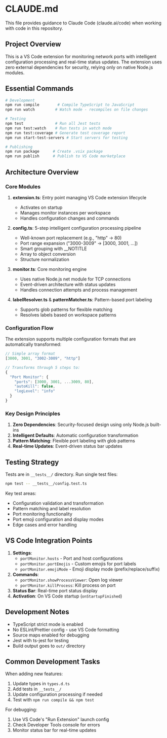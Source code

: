 # CLAUDE.md

This file provides guidance to Claude Code (claude.ai/code) when working with code in this repository.

## Project Overview

This is a VS Code extension for monitoring network ports with intelligent configuration processing and real-time status updates. The extension uses zero external dependencies for security, relying only on native Node.js modules.

## Essential Commands

```bash
# Development
npm run compile        # Compile TypeScript to JavaScript
npm run watch         # Watch mode - recompiles on file changes

# Testing
npm test              # Run all Jest tests
npm run test:watch    # Run tests in watch mode
npm run test:coverage # Generate test coverage report
npm run start-test-servers # Start servers for testing

# Publishing
npm run package      # Create .vsix package
npm run publish      # Publish to VS Code marketplace
```

## Architecture Overview

### Core Modules

1. **extension.ts**: Entry point managing VS Code extension lifecycle
   - Activates on startup
   - Manages monitor instances per workspace
   - Handles configuration changes and commands

2. **config.ts**: 5-step intelligent configuration processing pipeline
   - Well-known port replacement (e.g., "http" → 80)
   - Port range expansion ("3000-3009" → [3000, 3001, ...])
   - Smart grouping with __NOTITLE
   - Array to object conversion
   - Structure normalization

3. **monitor.ts**: Core monitoring engine
   - Uses native Node.js net module for TCP connections
   - Event-driven architecture with status updates
   - Handles connection attempts and process management

4. **labelResolver.ts** & **patternMatcher.ts**: Pattern-based port labeling
   - Supports glob patterns for flexible matching
   - Resolves labels based on workspace patterns

### Configuration Flow

The extension supports multiple configuration formats that are automatically transformed:

```typescript
// Simple array format
[3000, 3001, "3002-3009", "http"]

// Transforms through 5 steps to:
{
  "Port Monitor": {
    "ports": [3000, 3001, ...3009, 80],
    "autoKill": false,
    "logLevel": "info"
  }
}
```

### Key Design Principles

1. **Zero Dependencies**: Security-focused design using only Node.js built-ins
2. **Intelligent Defaults**: Automatic configuration transformation
3. **Pattern Matching**: Flexible port labeling with glob patterns
4. **Real-time Updates**: Event-driven status bar updates

## Testing Strategy

Tests are in `__tests__/` directory. Run single test files:
```bash
npm test -- __tests__/config.test.ts
```

Key test areas:
- Configuration validation and transformation
- Pattern matching and label resolution
- Port monitoring functionality
- Port emoji configuration and display modes
- Edge cases and error handling

## VS Code Integration Points

1. **Settings**: 
   - `portMonitor.hosts` - Port and host configurations
   - `portMonitor.portEmojis` - Custom emojis for port labels
   - `portMonitor.emojiMode` - Emoji display mode (prefix/replace/suffix)
2. **Commands**: 
   - `portMonitor.showProcessViewer`: Open log viewer
   - `portMonitor.killProcess`: Kill process on port
3. **Status Bar**: Real-time port status display
4. **Activation**: On VS Code startup (`onStartupFinished`)

## Development Notes

- TypeScript strict mode is enabled
- No ESLint/Prettier config - use VS Code formatting
- Source maps enabled for debugging
- Jest with ts-jest for testing
- Build output goes to `out/` directory

## Common Development Tasks

When adding new features:
1. Update types in `types.d.ts`
2. Add tests in `__tests__/`
3. Update configuration processing if needed
4. Test with `npm run compile && npm test`

For debugging:
1. Use VS Code's "Run Extension" launch config
2. Check Developer Tools console for errors
3. Monitor status bar for real-time updates